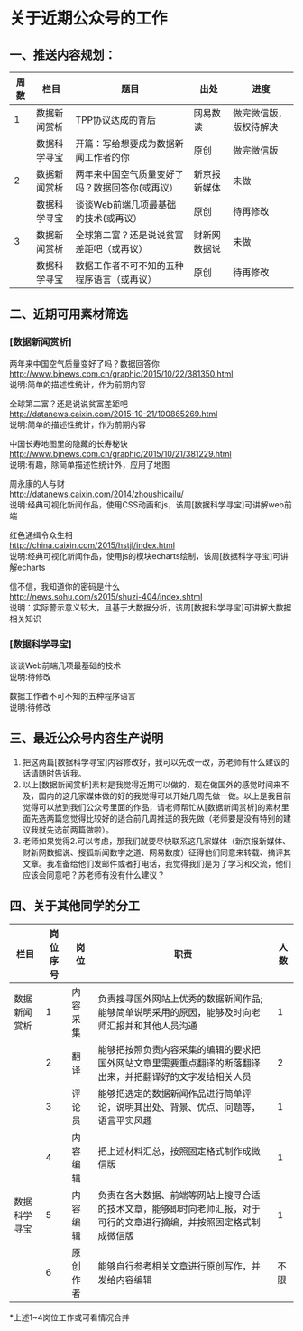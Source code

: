 # 关于近期公众号的工作
## 一、推送内容规划：<br>

周数|栏目|题目|出处|进度
----|----|--------|-----|-------
1|数据新闻赏析|TPP协议达成的背后|网易数读|做完微信版，版权待解决
||数据科学寻宝|开篇：写给想要成为数据新闻工作者的你|原创|做完微信版|
2|数据新闻赏析|两年来中国空气质量变好了吗？数据回答你(或再议）|新京报新媒体|未做
||数据科学寻宝|谈谈Web前端几项最基础的技术(或再议）|原创|待再修改|
3|数据新闻赏析|全球第二富？还是说说贫富差距吧（或再议）|财新网数据说|未做
||数据科学寻宝|数据工作者不可不知的五种程序语言（或再议）|原创|待再修改

## 二、近期可用素材筛选
### [数据新闻赏析]
两年来中国空气质量变好了吗？数据回答你<br>
<http://www.bjnews.com.cn/graphic/2015/10/22/381350.html><br>
说明:简单的描述性统计，作为前期内容

全球第二富？还是说说贫富差距吧<br>
<http://datanews.caixin.com/2015-10-21/100865269.html><br>
说明:简单的描述性统计，作为前期内容

中国长寿地图里的隐藏的长寿秘诀<br>
<http://www.bjnews.com.cn/graphic/2015/10/21/381229.html><br>
说明:有趣，除简单描述性统计外，应用了地图


周永康的人与财<br>
<http://datanews.caixin.com/2014/zhoushicailu/><br>
说明:经典可视化新闻作品，使用CSS动画和js，该周[数据科学寻宝]可讲解web前端

红色通缉令众生相<br>
<http://china.caixin.com/2015/hstjl/index.html><br>
说明:经典可视化新闻作品，使用js的模块echarts绘制，该周[数据科学寻宝]可讲解echarts

信不信，我知道你的密码是什么<br>
<http://news.sohu.com/s2015/shuzi-404/index.shtml><br>
说明：实际警示意义较大，且基于大数据分析，该周[数据科学寻宝]可讲解大数据相关知识

### [数据科学寻宝]
谈谈Web前端几项最基础的技术<br>
说明:待修改

数据工作者不可不知的五种程序语言<br>
说明:待修改


## 三、最近公众号内容生产说明
1. 把这两篇[数据科学寻宝]内容修改好，我可以先改一改，苏老师有什么建议的话请随时告诉我。
2. 以上[数据新闻赏析]素材是我觉得近期可以做的，现在做国外的感觉时间来不及，国内的这几家媒体做的好的我觉得可以开始几周先做一做。以上是我目前觉得可以放到我们公众号里面的作品，请老师帮忙从[数据新闻赏析]的素材里面先选两篇您觉得比较好的适合前几周推送的我先做（老师要是没有特别的建议我就先选前两篇做啦）。
3. 老师如果觉得2.可以考虑，那我们就要尽快联系这几家媒体（新京报新媒体、财新网数据说、搜狐新闻数字之道、网易数度）征得他们同意来转载、摘评其文章。我准备给他们发邮件或者打电话，我觉得我们是为了学习和交流，他们应该会同意吧？苏老师有没有什么建议？

## 四、关于其他同学的分工
栏目|岗位序号|岗位|职责|人数|
----|----|----|-----|----
数据新闻赏析|1|内容采集|负责搜寻国外网站上优秀的数据新闻作品;<br>能够简单说明采用的原因，能够及时向老师汇报并和其他人员沟通|1
||2|翻译|能够把按照负责内容采集的编辑的要求把国外网站文章里需要重点翻译的断落翻译出来，并把翻译好的文字发给相关人员|2
||3|评论员|能够把选定的数据新闻作品进行简单评论，说明其出处、背景、优点、问题等，语言平实风趣|1
||4|内容编辑|把上述材料汇总，按照固定格式制作成微信版|1
数据科学寻宝|5|内容编辑|负责在各大数据、前端等网站上搜寻合适的技术文章，能够即时向老师汇报，对于可行的文章进行摘编，并按照固定格式制成微信版|1
||6|原创作者|能够自行参考相关文章进行原创写作，并发给内容编辑|不限

*上述1~4岗位工作或可看情况合并

